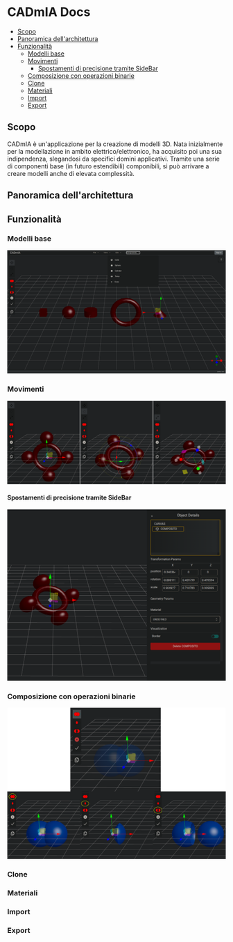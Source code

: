 # CADmIA Docs <!-- omit in toc -->
- [Scopo](#scopo)
- [Panoramica dell'architettura](#panoramica-dellarchitettura)
- [Funzionalità](#funzionalità)
  - [Modelli base](#modelli-base)
  - [Movimenti](#movimenti)
    - [Spostamenti di precisione tramite SideBar](#spostamenti-di-precisione-tramite-sidebar)
  - [Composizione con operazioni binarie](#composizione-con-operazioni-binarie)
  - [Clone](#clone)
  - [Materiali](#materiali)
  - [Import](#import)
  - [Export](#export)

## Scopo
CADmIA è un'applicazione per la creazione di modelli 3D.
Nata inizialmente per la modellazione in ambito elettrico/elettronico, ha acquisito poi una sua indipendenza, slegandosi da specifici domini applicativi.
Tramite una serie di componenti base (in futuro estendibili) componibili, si può arrivare a creare modelli anche di elevata complessità. 

## Panoramica dell'architettura

## Funzionalità
### Modelli base
![modelli_base](imgs/base_components.png)
### Movimenti
![movimenti](imgs/movements.png)
#### Spostamenti di precisione tramite SideBar
![spostamenti_accurati](imgs/accurate_movements.png)
### Composizione con operazioni binarie
![bynary_ops](imgs/bynary_ops.png)
### Clone
### Materiali
### Import
### Export
